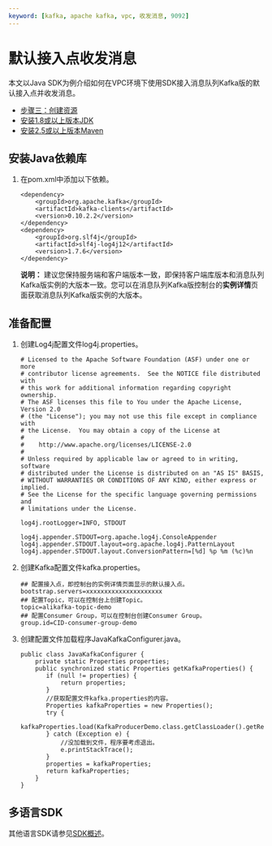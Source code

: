 ```yaml
---
keyword: [kafka, apache kafka, vpc, 收发消息, 9092]
---
```


# 默认接入点收发消息

本文以Java SDK为例介绍如何在VPC环境下使用SDK接入消息队列Kafka版的默认接入点并收发消息。

-   [步骤三：创建资源](/cn.zh-CN/快速入门/步骤三：创建资源.md)
-   [安装1.8或以上版本JDK](https://www.oracle.com/java/technologies/javase-downloads.html)
-   [安装2.5或以上版本Maven](http://maven.apache.org/download.cgi#)

## 安装Java依赖库

1.  在pom.xml中添加以下依赖。

    ```
    <dependency>
        <groupId>org.apache.kafka</groupId>
        <artifactId>kafka-clients</artifactId>
        <version>0.10.2.2</version>
    </dependency>
    <dependency>
        <groupId>org.slf4j</groupId>
        <artifactId>slf4j-log4j12</artifactId>
        <version>1.7.6</version>
    </dependency>
    ```

    **说明：** 建议您保持服务端和客户端版本一致，即保持客户端库版本和消息队列Kafka版实例的大版本一致。您可以在消息队列Kafka版控制台的**实例详情**页面获取消息队列Kafka版实例的大版本。


## 准备配置

1.  创建Log4j配置文件log4j.properties。

    ```
    # Licensed to the Apache Software Foundation (ASF) under one or more
    # contributor license agreements.  See the NOTICE file distributed with
    # this work for additional information regarding copyright ownership.
    # The ASF licenses this file to You under the Apache License, Version 2.0
    # (the "License"); you may not use this file except in compliance with
    # the License.  You may obtain a copy of the License at
    #
    #    http://www.apache.org/licenses/LICENSE-2.0
    #
    # Unless required by applicable law or agreed to in writing, software
    # distributed under the License is distributed on an "AS IS" BASIS,
    # WITHOUT WARRANTIES OR CONDITIONS OF ANY KIND, either express or implied.
    # See the License for the specific language governing permissions and
    # limitations under the License.
    
    log4j.rootLogger=INFO, STDOUT
    
    log4j.appender.STDOUT=org.apache.log4j.ConsoleAppender
    log4j.appender.STDOUT.layout=org.apache.log4j.PatternLayout
    log4j.appender.STDOUT.layout.ConversionPattern=[%d] %p %m (%c)%n
    ```

2.  创建Kafka配置文件kafka.properties。

    ```
    ## 配置接入点，即控制台的实例详情页面显示的默认接入点。
    bootstrap.servers=xxxxxxxxxxxxxxxxxxxxx
    ## 配置Topic，可以在控制台上创建Topic。
    topic=alikafka-topic-demo
    ## 配置Consumer Group，可以在控制台创建Consumer Group。
    group.id=CID-consumer-group-demo
    ```

3.  创建配置文件加载程序JavaKafkaConfigurer.java。

    ```
    public class JavaKafkaConfigurer {
        private static Properties properties;
        public synchronized static Properties getKafkaProperties() {
           if (null != properties) {
               return properties;
           }
           //获取配置文件kafka.properties的内容。
           Properties kafkaProperties = new Properties();
           try {
               kafkaProperties.load(KafkaProducerDemo.class.getClassLoader().getResourceAsStream("kafka.properties"));
           } catch (Exception e) {
               //没加载到文件，程序要考虑退出。
               e.printStackTrace();
           }
           properties = kafkaProperties;
           return kafkaProperties;
        }
    }
    ```


## 多语言SDK

其他语言SDK请参见[SDK概述](/cn.zh-CN/SDK参考/SDK概述.md)。

